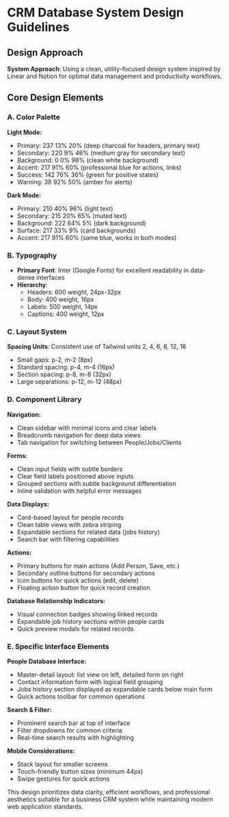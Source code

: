 # CRM Database System Design Guidelines

## Design Approach
**System Approach**: Using a clean, utility-focused design system inspired by Linear and Notion for optimal data management and productivity workflows.

## Core Design Elements

### A. Color Palette
**Light Mode:**
- Primary: 237 13% 20% (deep charcoal for headers, primary text)
- Secondary: 220 9% 46% (medium gray for secondary text)
- Background: 0 0% 98% (clean white background)
- Accent: 217 91% 60% (professional blue for actions, links)
- Success: 142 76% 36% (green for positive states)
- Warning: 38 92% 50% (amber for alerts)

**Dark Mode:**
- Primary: 210 40% 96% (light text)
- Secondary: 215 20% 65% (muted text)
- Background: 222 84% 5% (dark background)
- Surface: 217 33% 9% (card backgrounds)
- Accent: 217 91% 60% (same blue, works in both modes)

### B. Typography
- **Primary Font**: Inter (Google Fonts) for excellent readability in data-dense interfaces
- **Hierarchy**: 
  - Headers: 600 weight, 24px-32px
  - Body: 400 weight, 16px
  - Labels: 500 weight, 14px
  - Captions: 400 weight, 12px

### C. Layout System
**Spacing Units**: Consistent use of Tailwind units 2, 4, 6, 8, 12, 16
- Small gaps: p-2, m-2 (8px)
- Standard spacing: p-4, m-4 (16px) 
- Section spacing: p-8, m-8 (32px)
- Large separations: p-12, m-12 (48px)

### D. Component Library

**Navigation:**
- Clean sidebar with minimal icons and clear labels
- Breadcrumb navigation for deep data views
- Tab navigation for switching between People/Jobs/Clients

**Forms:**
- Clean input fields with subtle borders
- Clear field labels positioned above inputs
- Grouped sections with subtle background differentiation
- Inline validation with helpful error messages

**Data Displays:**
- Card-based layout for people records
- Clean table views with zebra striping
- Expandable sections for related data (jobs history)
- Search bar with filtering capabilities

**Actions:**
- Primary buttons for main actions (Add Person, Save, etc.)
- Secondary outline buttons for secondary actions
- Icon buttons for quick actions (edit, delete)
- Floating action button for quick record creation

**Database Relationship Indicators:**
- Visual connection badges showing linked records
- Expandable job history sections within people cards
- Quick preview modals for related records

### E. Specific Interface Elements

**People Database Interface:**
- Master-detail layout: list view on left, detailed form on right
- Contact information form with logical field grouping
- Jobs history section displayed as expandable cards below main form
- Quick actions toolbar for common operations

**Search & Filter:**
- Prominent search bar at top of interface
- Filter dropdowns for common criteria
- Real-time search results with highlighting

**Mobile Considerations:**
- Stack layout for smaller screens
- Touch-friendly button sizes (minimum 44px)
- Swipe gestures for quick actions

This design prioritizes data clarity, efficient workflows, and professional aesthetics suitable for a business CRM system while maintaining modern web application standards.